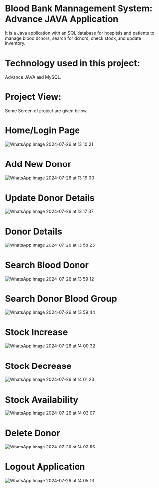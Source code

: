 # Blood Bank Mannagement System: Advance JAVA Application
It is a Java application with an SQL database for hospitals and patients to manage blood donors, search for donors, check stock, and update inventory.
# Technology used in this project:
Advance JAVA and MySQL.
# Project View:
Some Screen of project are given below.
# Home/Login Page
![WhatsApp Image 2024-07-26 at 13 10 21](https://github.com/user-attachments/assets/4a352213-2eb7-48d3-80dc-abd7aa76ccb1)
# Add New Donor
![WhatsApp Image 2024-07-26 at 13 19 00](https://github.com/user-attachments/assets/5e2ad832-c538-4123-bbfb-4295f0917048)
# Update Donor Details
![WhatsApp Image 2024-07-26 at 13 17 37](https://github.com/user-attachments/assets/0b553b32-c8a2-4783-b050-ebd5e55468d4)
# Donor Details
![WhatsApp Image 2024-07-26 at 13 58 23](https://github.com/user-attachments/assets/bddb1fcf-281c-46a1-906f-2e477fca825b)
# Search Blood Donor
![WhatsApp Image 2024-07-26 at 13 59 12](https://github.com/user-attachments/assets/505c3d53-6f61-41ed-8b04-47480a810a52)
# Search Donor Blood Group
![WhatsApp Image 2024-07-26 at 13 59 44](https://github.com/user-attachments/assets/2cbcf8ba-d7ff-4fe1-ab91-6b0d1f391384)
# Stock Increase
![WhatsApp Image 2024-07-26 at 14 00 32](https://github.com/user-attachments/assets/fda5df84-dd42-4f48-bfcf-0f91061225d5)
# Stock Decrease
![WhatsApp Image 2024-07-26 at 14 01 23](https://github.com/user-attachments/assets/3a21d11e-11f1-4a92-9282-ae4758210e89)
# Stock Availability
![WhatsApp Image 2024-07-26 at 14 03 07](https://github.com/user-attachments/assets/01fb0a4e-455e-414c-8536-9466cc152aec)
# Delete Donor
![WhatsApp Image 2024-07-26 at 14 03 56](https://github.com/user-attachments/assets/fda6137a-844d-4283-b1ab-572053ed2f60)
# Logout Application
![WhatsApp Image 2024-07-26 at 14 05 13](https://github.com/user-attachments/assets/697f34ae-12fe-4baf-9dcf-8283caca9cd8)
